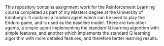 This repository contains assignment work for the Reinforcement Learning course completed as part of my Masters degree at the University of Edinburgh. It contains a random agent which can be used to play the Enduro game, and is used as the baseline model.
There are two other agents, a simple agent implementing the standard Q learning algorithm with simple features, and another which implements the standard Q learning algorithm with more detailed features, and therefore better learning results.
